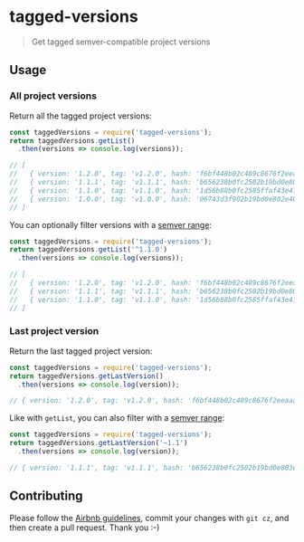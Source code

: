 # tagged-versions

> Get tagged semver-compatible project versions

## Usage

### All project versions
Return all the tagged project versions:
```javascript
const taggedVersions = require('tagged-versions');
return taggedVersions.getList()
  .then(versions => console.log(versions));

// [
//   { version: '1.2.0', tag: 'v1.2.0', hash: 'f6bf448b02c489c8676f2eeaaac72ef93980baf2' },
//   { version: '1.1.1', tag: 'v1.1.1', hash: 'b656238b0fc2502b19bd0e803eb87447840dc52a' },
//   { version: '1.1.0', tag: 'v1.1.0', hash: '1d56b88b0fc2585ffaf43e416b87440667c3c53f' },
//   { version: '1.0.0', tag: 'v1.0.0', hash: '06743d3f902b19bd0e802e40462d87ba2b05740d' },
// ]
```

You can optionally filter versions with a [semver range](https://github.com/npm/node-semver#advanced-range-syntax):
```javascript
const taggedVersions = require('tagged-versions');
return taggedVersions.getList('^1.1.0')
  .then(versions => console.log(versions));

// [
//   { version: '1.2.0', tag: 'v1.2.0', hash: 'f6bf448b02c489c8676f2eeaaac72ef93980baf2' },
//   { version: '1.1.1', tag: 'v1.1.1', hash: 'b656238b0fc2502b19bd0e803eb87447840dc52a' },
//   { version: '1.1.0', tag: 'v1.1.0', hash: '1d56b88b0fc2585ffaf43e416b87440667c3c53f' },
// ]
```

### Last project version
Return the last tagged project version:
```javascript
const taggedVersions = require('tagged-versions');
return taggedVersions.getLastVersion()
  .then(versions => console.log(version));

// { version: '1.2.0', tag: 'v1.2.0', hash: 'f6bf448b02c489c8676f2eeaaac72ef93980baf2' }
```

Like with `getList`, you can also filter with a [semver range](https://github.com/npm/node-semver#advanced-range-syntax):
```javascript
const taggedVersions = require('tagged-versions');
return taggedVersions.getLastVersion('~1.1')
  .then(versions => console.log(version));

// { version: '1.1.1', tag: 'v1.1.1', hash: 'b656238b0fc2502b19bd0e803eb87447840dc52a' }
```

## Contributing
Please follow the [Airbnb guidelines](https://github.com/airbnb/javascript), commit your changes with `git cz`, and then create a pull request.
Thank you :-)
